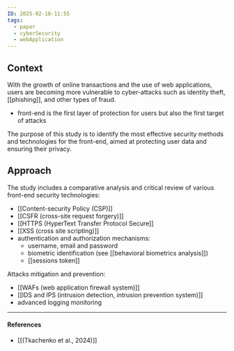 ```yaml
---
ID: 2025-02-18-11:55
tags:
  - paper
  - cyberSecurity
  - webApplication
---
```

## Context

With the growth of online transactions and the use of web applications, users are becoming more vulnerable to cyber-attacks such as identity theft, [[phishing]], and other types of fraud.
- front-end is the first layer of protection for users but also the first target of attacks

The purpose of this study is to identify the most effective security methods and technologies for the front-end, aimed at protecting user data and ensuring their privacy.
## Approach

The study includes a comparative analysis and critical review of various front-end security technologies:
- [[Content-security Policy (CSP)]]
- [[CSFR (cross-site request forgery)]]
- [[HTTPS (HyperText Transfer Protocol Secure]]
- [[XSS (cross site scripting)]]
- authentication and authorization mechanisms:
	- username, email and password
	- biometric identification (see [[behavioral biometrics analysis]])
	- [[sessions token]]

Attacks mitigation and prevention:
- [[WAFs (web application firewall system)]]
- [[IDS and IPS (intrusion detection, intrusion prevention system)]]
- advanced logging monitoring

---
#### References
- [[(Tkachenko et al., 2024)]]